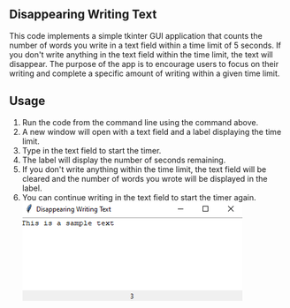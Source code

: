 ## **Disappearing Writing Text**
This code implements a simple tkinter GUI application that counts the number of words you write in a text field within a time limit of 5 seconds. If you don't write anything in the text field within the time limit, the text will disappear. The purpose of the app is to encourage users to focus on their writing and complete a specific amount of writing within a given time limit.

## **Usage**
1. Run the code from the command line using the command above.
2. A new window will open with a text field and a label displaying the time limit.
3. Type in the text field to start the timer.
4. The label will display the number of seconds remaining.
5. If you don't write anything within the time limit, the text field will be cleared and the number of words you wrote will be displayed in the label.
6. You can continue writing in the text field to start the timer again.
![screen](screenshot.png)